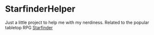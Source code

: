 # StarfinderHelper

Just a little project to help me with my nerdiness. Related to the popular tabletop RPG [Starfinder](https://paizo.com/starfinder "Starfinder Homepage")
